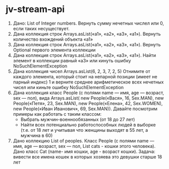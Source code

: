 # jv-stream-api

1. Дано: List of Integer numbers.
   Вернуть сумму нечетных числел или 0, если таких несуществует.
2. Дана коллекция строк Arrays.asList(«a1», «a2», «a3», «a1»).
   Вернуть количество вхождений объекта «a1»
3. Дана коллекция строк Arrays.asList(«a1», «a2», «a3», «a1»).
   Вернуть Optional первого элемента коллекции
4. Дана коллекция строк Arrays.asList(«a1», «a2», «a3», «a1»).
   Найти элемент в коллекции равный «a3» или кинуть ошибку NoSuchElementException
5. Дана коллекция чисел Arrays.asList(6, 2, 3, 7, 2, 5)
   Отнимите от каждого элемента, который стоит на непарной позиции (имеет не парный индекс) 1
   и верните среднее арифметическое всех нечетных чисел или киньте ошибку NoSuchElementException
6. Дана коллекция класс People (с полями name — имя, age — возраст, sex — пол),
   вида Arrays.asList( new People(«Вася», 16, Sex.MAN),
                       new People(«Петя», 23, Sex.MAN),
                       new People(«Елена», 42, Sex.WOMEN),
                       new People(«Иван Иванович», 69, Sex.MAN)).
   Давайте посмотрим примеры как работать с таким классом:
   - Выбрать мужчин-военнообязанных (от 18 до 27 лет)
   - Найти всех потенциально работоспособных людей в выборке (т.е. от 18 лет и учитывая что женщины выходят в 55 лет, а мужчина в 60)
7. Дано коллекцию List of peoples.
   Класс People (с полями name — имя, age — возраст, sex — пол, List<Cat> cats -  кошки этого человека).
   Дано класс Cat (name- имя кошки, age - возраст кошки).
   Задача: вивести все имена кошек в которых хозяева это девушки старше 18 лет
